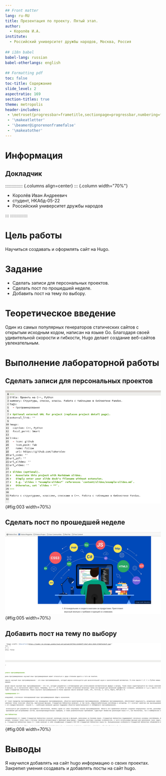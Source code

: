 ```yaml
---
## Front matter
lang: ru-RU
title: Презентация по проекту. Пятый этап.
author:
  - Королёв И.А.
institute:
  - Российский университет дружбы народов, Москва, Россия

## i18n babel
babel-lang: russian
babel-otherlangs: english

## Formatting pdf
toc: false
toc-title: Содержание
slide_level: 2
aspectratio: 169
section-titles: true
theme: metropolis
header-includes:
 - \metroset{progressbar=frametitle,sectionpage=progressbar,numbering=fraction}
 - '\makeatletter'
 - '\beamer@ignorenonframefalse'
 - '\makeatother'
---
```


# Информация

## Докладчик

:::::::::::::: {.columns align=center}
::: {.column width="70%"}

  * Королёв Иван Андреевич
  * студент, НКАбд-05-22
  * Российский университет дружбы народов

:::
::::::::::::::

# Цель работы

Научиться создавать и  оформлять сайт на Hugo.

# Задание

* Сделать записи для персональных проектов.
* Сделать пост по прошедшей неделе.
* Добавить пост на тему по выбору.

# Теоретическое введение

Один из самых популярных генераторов статических сайтов с открытым исходным кодом, написан на языке Go. Благодаря своей удивительной скорости и гибкости, Hugo делает создание веб-сайтов увлекательным.

# Выполнение лабораторной работы

## Сделать записи для персональных проектов

![Сделать записи для персональных проектов](image/3.png){#fig:003 width=70%}

## Сделать пост по прошедшей неделе

![Сделать пост по прошедшей неделе](image/5.png){#fig:005 width=70%}

## Добавить пост на тему по выбору

![Сделать пост по прошедшей неделе](image/7.png){#fig:008 width=70%}

# Выводы

Я научился добавлять на сайт hugo информацию о своих проектах. Закрепил умения создавать и добавлять посты на сайт hugo.
